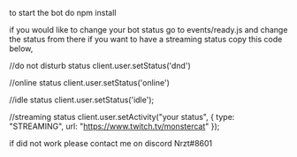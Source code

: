 to start the bot do npm install

if you would like to change your bot status go to events/ready.js and change the status from there if you want to have a streaming status copy this code below,

//do not disturb status client.user.setStatus('dnd')

//online status client.user.setStatus('online')

//idle status client.user.setStatus('idle');

//streaming status client.user.setActivity("your status", { type: "STREAMING", url: "https://www.twitch.tv/monstercat" });

if did not work please contact me on discord Nrzt#8601

